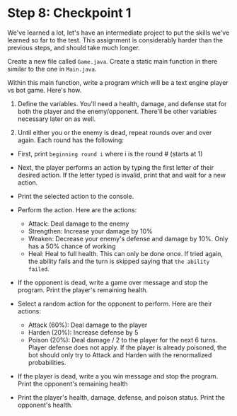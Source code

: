 # Step 8: Checkpoint 1

We've learned a lot, let's have an intermediate project to put the skills we've learned so far to the test. This assignment is considerably harder than the previous steps, and should take much longer.

Create a new file called `Game.java`. Create a static main function in there similar to the one in `Main.java`.

Within this main function, write a program which will be a text engine player vs bot game. Here's how.

1) Define the variables. You'll need a health, damage, and defense stat for both the player and the enemy/opponent. There'll be other variables necessary later on as well.

2) Until either you or the enemy is dead, repeat rounds over and over again. Each round has the following:

- First, print `beginning round i` where i is the round # (starts at 1)
- Next, the player performs an action by typing the first letter of their desired action. If the letter typed is invalid, print that and wait for a new action.
- Print the selected action to the console.
- Perform the action. Here are the actions:
  - Attack: Deal damage to the enemy
  - Strengthen: Increase your damage by 10%
  - Weaken: Decrease your enemy's defense and damage by 10%. Only has a 50% chance of working
  - Heal: Heal to full health. This can only be done once. If tried again, the ability fails and the turn is skipped saying that `the ability failed`.

- If the opponent is dead, write a game over message and stop the program. Print the player's remaining health.

- Select a random action for the opponent to perform. Here are their actions:
  - Attack (60%): Deal damage to the player
  - Harden (20%): Increase defense by 5
  - Poison (20%): Deal damage / 2 to the player for the next 6 turns. Player defense does not apply. If the player is already poisoned, the bot should only try to Attack and Harden with the renormalized probabilities.

- If the player is dead, write a you win message and stop the program. Print the opponent's remaining health

- Print the player's health, damage, defense, and poison status. Print the opponent's health.